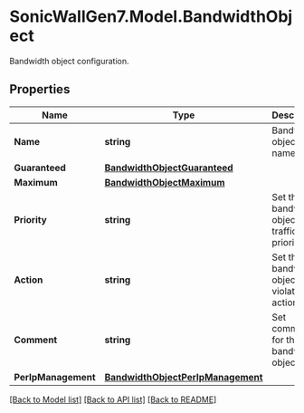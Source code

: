 # SonicWallGen7.Model.BandwidthObject
Bandwidth object configuration.

## Properties

Name | Type | Description | Notes
------------ | ------------- | ------------- | -------------
**Name** | **string** | Bandwidth object name. | 
**Guaranteed** | [**BandwidthObjectGuaranteed**](BandwidthObjectGuaranteed.md) |  | [optional] 
**Maximum** | [**BandwidthObjectMaximum**](BandwidthObjectMaximum.md) |  | [optional] 
**Priority** | **string** | Set the bandwidth object traffic priority. | [optional] 
**Action** | **string** | Set the bandwidth object violation action. | [optional] 
**Comment** | **string** | Set comment for the bandwidth object. | [optional] 
**PerIpManagement** | [**BandwidthObjectPerIpManagement**](BandwidthObjectPerIpManagement.md) |  | [optional] 

[[Back to Model list]](../README.md#documentation-for-models) [[Back to API list]](../README.md#documentation-for-api-endpoints) [[Back to README]](../README.md)

